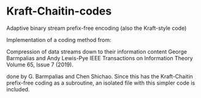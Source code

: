 # Kraft-Chaitin-codes
Adaptive binary stream prefix-free encoding (also the  Kraft-style code)

Implementation of a coding method from:

Compression of data streams down to their information content
George Barmpalias and Andy Lewis-Pye
IEEE Transactions on Information Theory Volume 65, Issue 7 (2019).

done by G. Barmpalias and Chen Shichao. Since this has the Kraft-Chaitin prefix-free coding as a subroutine, an isolated file with this simpler code is included.
